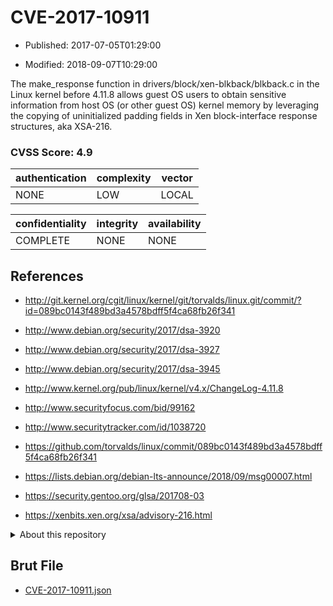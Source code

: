 # CVE-2017-10911

- Published: 2017-07-05T01:29:00

- Modified: 2018-09-07T10:29:00

The make_response function in drivers/block/xen-blkback/blkback.c in the Linux kernel before 4.11.8 allows guest OS users to obtain sensitive information from host OS (or other guest OS) kernel memory by leveraging the copying of uninitialized padding fields in Xen block-interface response structures, aka XSA-216.

### CVSS Score: **4.9**

| authentication | complexity | vector |
| --- | --- | --- |
| NONE | LOW | LOCAL |

| confidentiality | integrity | availability |
| --- | --- | --- |
| COMPLETE | NONE | NONE |

## References

* http://git.kernel.org/cgit/linux/kernel/git/torvalds/linux.git/commit/?id=089bc0143f489bd3a4578bdff5f4ca68fb26f341

* http://www.debian.org/security/2017/dsa-3920

* http://www.debian.org/security/2017/dsa-3927

* http://www.debian.org/security/2017/dsa-3945

* http://www.kernel.org/pub/linux/kernel/v4.x/ChangeLog-4.11.8

* http://www.securityfocus.com/bid/99162

* http://www.securitytracker.com/id/1038720

* https://github.com/torvalds/linux/commit/089bc0143f489bd3a4578bdff5f4ca68fb26f341

* https://lists.debian.org/debian-lts-announce/2018/09/msg00007.html

* https://security.gentoo.org/glsa/201708-03

* https://xenbits.xen.org/xsa/advisory-216.html

<details>
<summary>About this repository</summary> 

  This repository is part of the project [Live Hack CVE](https://github.com/Live-Hack-CVE). Main website can be found [www.live-hack.org](https://www.live-hack.org) 
  
  Made by [Sn0wAlice](https://github.com/Sn0wAlice) for the people that care about security and need to have a feed of the latest CVEs. Hope you enjoy it, don't forget to star the repo and follow me on [Twitter](https://twitter.com/Sn0wAlice) and [Github](https://github.com/Sn0wAlice). And that is my [personnal website](https://www.alice-snow.me/)

  - [Home Page](https://github.com/Live-Hack-CVE)
  - [Framework](https://github.com/Live-Hack-CVE/cve-framework)
  - [CVE database](https://github.com/Live-Hack-CVE/full_database)
  - [Changelog](https://github.com/Live-Hack-CVE/Changelog)
</details>

## Brut File

* [CVE-2017-10911.json](https://raw.githubusercontent.com/Live-Hack-CVE/full_database/main/cves/2017/CVE-2017-10911.json)

